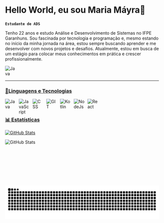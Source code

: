 # Hello World, eu sou Maria Máyra💛

**`Estudante de ADS`**

Tenho 22 anos e estudo Análise e Desenvolvimento de Sistemas no IFPE Garanhuns. Sou fascinada por tecnologia e programação e, mesmo estando no início da minha jornada na área, estou sempre buscando aprender e me desenvolver com novos projetos e desafios. Atualmente, estou em busca de um estágio para colocar meus conhecimentos em prática e crescer profissionalmente.


<div>
    <a href="https://www.linkedin.com/in/m%C3%A1yra-andrade-b77961231/">
    <img
        align="left"
        alt="Java"
        title="Java"
        width="35px"
    style="padding-right:10px" src="https://cdn.jsdelivr.net/gh/devicons/devicon@latest/icons/linkedin/linkedin-original.svg" />
</div>
</br>
</br>


---
### 🤖Linguagens e Tecnologias 

<img
    align="left"
    alt="Java"
    title="Java"
    width="35px"
    style="padding-right:10px"
    src="https://cdn.jsdelivr.net/gh/devicons/devicon@latest/icons/java/java-original.svg" 
 />
 <img 
    align="left"
    alt="JavaScript"
    title="JavaScript,"
    width="35px"
    style="padding-right:10px"
    src="https://cdn.jsdelivr.net/gh/devicons/devicon@latest/icons/html5/html5-original.svg" 
/>
 <img 
    align="left"
    alt="CSS"
    title="CSS,"
    width="35px"
    style="padding-right:10px"
    src="https://cdn.jsdelivr.net/gh/devicons/devicon@latest/icons/css3/css3-original.svg"
/>

<img 
    align="left"
    alt="GIT"
    title="GIT,"
    width="35px"
    style="padding-right:10px"
    src="https://cdn.jsdelivr.net/gh/devicons/devicon@latest/icons/git/git-original.svg" />

<img 
    align="left"
    alt="Kotlin"
    title="Kotlin,"
    width="35px"
    style="padding-right:10px"
    src="https://cdn.jsdelivr.net/gh/devicons/devicon@latest/icons/kotlin/kotlin-original.svg" />
<img 
    align="left"
    alt="NodeJs"
    title="Node.js,"
    width="35px"
    style="padding-right:10px"
    src="https://cdn.jsdelivr.net/gh/devicons/devicon@latest/icons/nodejs/nodejs-original.svg" />
<img 
    align="left"
    alt="React"
    title="React,"
    width="35px"
    style="padding-right:10px"
    src="https://cdn.jsdelivr.net/gh/devicons/devicon@latest/icons/react/react-original.svg" 
/>
<br/>
<br/>


### 📊 Estatísticas

<p>
  <img 
    align="center" 
    alt="GitHub Stats" 
    height="150" 
    style="padding-right: 10px;" 
    src="https://github-readme-stats.vercel.app/api?username=mayx2&show_icons=true&theme=gruvbox&include_all_commits=true&locale=pt-br" 
  />

<img 
      align="left" 
      alt="GitHub Stats" 
      height="150" 
      src="https://github-readme-stats.vercel.app/api/top-langs/?username=mayx2&theme=gruvbox&layout=compact&custom_title=Tecnologias&langs_count=9" 
  />

</p>
</br>
<picture>
  <source media="(prefers-color-scheme: dark)" srcset="https://raw.githubusercontent.com/mayx2/mayx2/output/github-contribution-grid-snake-dark.svg">
  <source media="(prefers-color-scheme: light)" srcset="https://raw.githubusercontent.com/mayx2/mayx2/output/github-contribution-grid-snake.svg">
  <img alt="github contribution grid snake animation" src="https://raw.githubusercontent.com/mayx2/mayx2/output/github-contribution-grid-snake.svg">
</picture>

          

